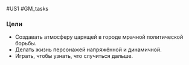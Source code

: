 #US1 #GM_tasks
### Цели 
- Создавать атмосферу царящей в городе мрачной политической борьбы. 
- Делать жизнь персонажей напряжённой и динамичной. 
- Играть, чтобы узнать, что случиться дальше.